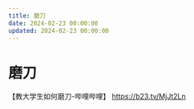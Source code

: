 ```yaml
---
title: 磨刀
date: 2024-02-23 00:00:00
updated: 2024-02-23 00:00:00
---
```


# 磨刀

【教大学生如何磨刀-哔哩哔哩】 https://b23.tv/MjJt2Ln
